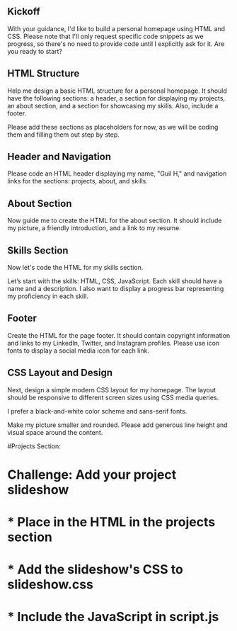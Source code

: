 ## Kickoff
With your guidance, I'd like to build a personal homepage using HTML and CSS.
Please note that I'll only request specific code snippets as we progress,
so there's no need to provide code until I explicitly ask for it.
Are you ready to start?

## HTML Structure
Help me design a basic HTML structure for a personal homepage.
It should have the following sections: a header, a section for 
displaying my projects, an about section, and a section for
showcasing my skills. Also, include a footer.

Please add these sections as placeholders for now, as we will be coding 
them and filling them out step by step.

## Header and Navigation
Please code an HTML header displaying my name, "Guil H," and navigation
links for the sections: projects, about, and skills.

## About Section
Now guide me to create the HTML for the about section. It should include
my picture, a friendly introduction, and a link to my resume.

## Skills Section
Now let's code the HTML for my skills section. 

Let’s start with the skills: HTML, CSS, JavaScript. 
Each skill should have a name and a description. I also want to display
a progress bar representing my proficiency in each skill.

## Footer
Create the HTML for the page footer. It should contain copyright information
and links to my LinkedIn, Twitter, and Instagram profiles. Please use
icon fonts to display a social media icon for each link.

## CSS Layout and Design
Next, design a simple modern CSS layout for my homepage. 
The layout should be responsive to different screen sizes using CSS media queries.

I prefer a black-and-white color scheme and sans-serif fonts. 

Make my picture smaller and rounded. Please add generous line height
and visual space around the content.



#Projects Section:
# Challenge: Add your project slideshow
#        * Place in the HTML in the projects section
#        * Add the slideshow's CSS to slideshow.css
#        * Include the JavaScript in script.js

